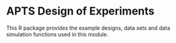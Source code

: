 # APTS Design of Experiments

This R package provides the example designs, data sets and data simulation functions used in this module.
